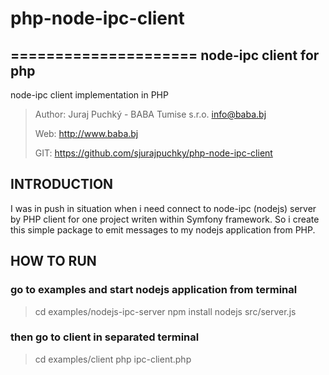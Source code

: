# php-node-ipc-client
=====================
node-ipc client for php
-----------------------

node-ipc client implementation in PHP

> Author: Juraj Puchký - BABA Tumise s.r.o. <info@baba.bj>
>
> Web: http://www.baba.bj
>
> GIT: https://github.com/sjurajpuchky/php-node-ipc-client
>

INTRODUCTION
------------
I was in push in situation when i need connect to node-ipc (nodejs) server by PHP client for one project writen within Symfony framework. So i create this simple package to emit messages to my nodejs application from PHP.

HOW TO RUN
----------

### go to examples and start nodejs application from terminal
> cd examples/nodejs-ipc-server
> npm install
> nodejs src/server.js

### then go to client in separated terminal
> cd examples/client
> php ipc-client.php





